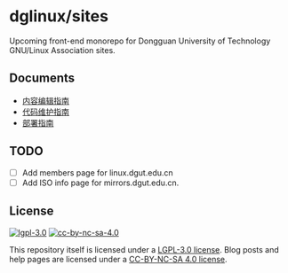 # dglinux/sites

Upcoming front-end monorepo for Dongguan University of Technology GNU/Linux Association sites.

## Documents

* [内容编辑指南](content.md)
* [代码维护指南](code.md)
* [部署指南](deploy.md)

## TODO

* [ ] Add members page for linux.dgut.edu.cn
* [ ] Add ISO info page for mirrors.dgut.edu.cn.

## License

[![lgpl-3.0](https://www.gnu.org/graphics/lgplv3-147x51.png)](https://www.gnu.org/licenses/lgpl-3.0.en.html) [![cc-by-nc-sa-4.0](https://mirrors.creativecommons.org/presskit/buttons/88x31/svg/by-nc-sa.svg)](http://creativecommons.org/licenses/by-nc-sa/4.0/)

This repository itself is licensed under a [LGPL-3.0 license](./COPYING.md). Blog posts and help pages are licensed under a [CC-BY-NC-SA 4.0 license](./mirrors.dgut.edu.cn/help/others/license.md).
